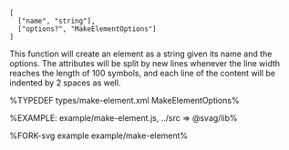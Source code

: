 
```### makeElement => string
[
  ["name", "string"],
  ["options?", "MakeElementOptions"]
]
```

This function will create an element as a string given its name and the options. The attributes will be split by new lines whenever the line width reaches the length of 100 symbols, and each line of the content will be indented by 2 spaces as well.

%TYPEDEF types/make-element.xml MakeElementOptions%

%EXAMPLE: example/make-element.js, ../src => @svag/lib%

%FORK-svg example example/make-element%
